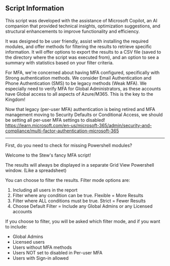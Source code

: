 Script Information
------------------
This script was developed with the assistance of Microsoft Copilot, an AI companion that provided 
technical insights, optimization suggestions, and structural enhancements to improve functionality 
and efficiency.

It was designed to be user friendly, assist with installing the required modules, and offer methods 
for filtering the results to retrieve specific information. It will offer options to export the 
results to a CSV file (saved to the directory where the script was executed from), and an option
to see a summary with statistics based on your filter criteria. 

For MFA, we're concerned about having MFA configured, specifically with Strong authentication methods. 
We consider Email Authentication and Phone Authentication (SMS) to be legacy methods (Weak MFA). We
especially need to verify MFA for Global Administrators, as these accounts have Global access to all
aspects of Azure/M365. This is the key to the Kingdom!

Now that legacy (per-user MFA) authentication is being retired and MFA management moving to Security 
Defaults or Conditional Access, we should be setting all per-user MFA settings to disabled!
https://learn.microsoft.com/en-us/microsoft-365/admin/security-and-compliance/multi-factor-authentication-microsoft-365 

------------------
First, do you need to check for missing Powershell modules?

Welcome to the Stew's fancy MFA script!

The results will always be displayed in a separate Grid View Powershell window. (Like a spreadsheet)

You can choose to filter the results. Filter mode options are:
  1) Including all users in the report
  2) Filter where any condition can be true. Flexible = More Results
  3) Filter where ALL conditions must be true. Strict = Fewer Results
  4) Choose Default Filter = Include any Global Admins or any Licensed accounts

If you choose to filter, you will be asked which filter mode, and if you want to include:
  - Global Admins
  - Licensed users
  - Users without MFA methods
  - Users NOT set to disabled in Per-user MFA
  - Users with Sign-in allowed


